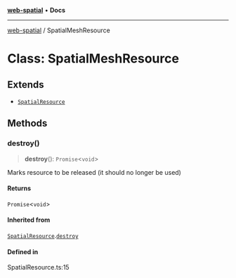 [**web-spatial**](../README.md) • **Docs**

***

[web-spatial](../globals.md) / SpatialMeshResource

# Class: SpatialMeshResource

## Extends

- [`SpatialResource`](SpatialResource.md)

## Methods

### destroy()

> **destroy**(): `Promise`\<`void`\>

Marks resource to be released (it should no longer be used)

#### Returns

`Promise`\<`void`\>

#### Inherited from

[`SpatialResource`](SpatialResource.md).[`destroy`](SpatialResource.md#destroy)

#### Defined in

SpatialResource.ts:15

